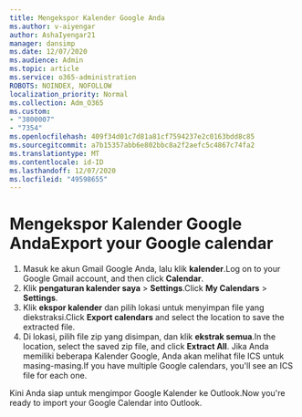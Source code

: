 ```yaml
---
title: Mengekspor Kalender Google Anda
ms.author: v-aiyengar
author: AshaIyengar21
manager: dansimp
ms.date: 12/07/2020
ms.audience: Admin
ms.topic: article
ms.service: o365-administration
ROBOTS: NOINDEX, NOFOLLOW
localization_priority: Normal
ms.collection: Adm_O365
ms.custom:
- "3800007"
- "7354"
ms.openlocfilehash: 409f34d01c7d81a81cf7594237e2c0163bdd8c85
ms.sourcegitcommit: a7b15357abb6e802bbc8a2f2aefc5c4867c74fa2
ms.translationtype: MT
ms.contentlocale: id-ID
ms.lasthandoff: 12/07/2020
ms.locfileid: "49598655"
---
```

# <a name="export-your-google-calendar"></a><span data-ttu-id="75f45-102">Mengekspor Kalender Google Anda</span><span class="sxs-lookup"><span data-stu-id="75f45-102">Export your Google calendar</span></span>

1. <span data-ttu-id="75f45-103">Masuk ke akun Gmail Google Anda, lalu klik **kalender**.</span><span class="sxs-lookup"><span data-stu-id="75f45-103">Log on to your Google Gmail account, and then click **Calendar**.</span></span>
1. <span data-ttu-id="75f45-104">Klik **pengaturan kalender saya**  >  **Settings**.</span><span class="sxs-lookup"><span data-stu-id="75f45-104">Click **My Calendars** > **Settings**.</span></span>
1. <span data-ttu-id="75f45-105">Klik **ekspor kalender** dan pilih lokasi untuk menyimpan file yang diekstraksi.</span><span class="sxs-lookup"><span data-stu-id="75f45-105">Click **Export calendars** and select the location to save the extracted file.</span></span>
1. <span data-ttu-id="75f45-106">Di lokasi, pilih file zip yang disimpan, dan klik **ekstrak semua**.</span><span class="sxs-lookup"><span data-stu-id="75f45-106">In the location, select the saved zip file, and click **Extract All**.</span></span>
   <span data-ttu-id="75f45-107">Jika Anda memiliki beberapa Kalender Google, Anda akan melihat file ICS untuk masing-masing.</span><span class="sxs-lookup"><span data-stu-id="75f45-107">If you have multiple Google calendars, you'll see an ICS file for each one.</span></span>

<span data-ttu-id="75f45-108">Kini Anda siap untuk mengimpor Google Kalender ke Outlook.</span><span class="sxs-lookup"><span data-stu-id="75f45-108">Now you're ready to import your Google Calendar into Outlook.</span></span>